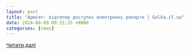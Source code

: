 ```yaml
---
layout: post
title: "Армія+: відтепер доступні електронні рапорти | Galka.if.ua"
date: 2024-08-09 09:31:33 +0000
categories: [news]
---
```


[Читати далі](https://galka.if.ua/zapratsiuvav-zastosunok-armiia-dlia-viyskovykh-dostupni-elektronni-raporty/)
